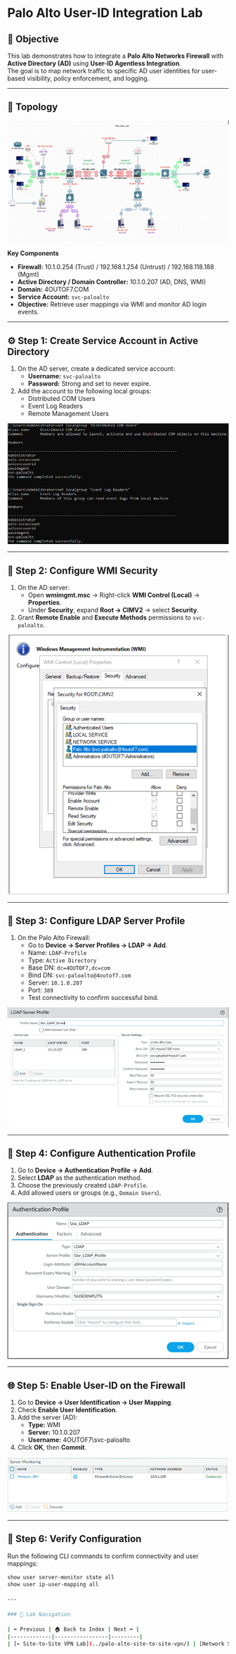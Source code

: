 # Palo Alto User-ID Integration Lab

## 🎯 Objective
This lab demonstrates how to integrate a **Palo Alto Networks Firewall** with **Active Directory (AD)** using **User-ID Agentless Integration**.  
The goal is to map network traffic to specific AD user identities for user-based visibility, policy enforcement, and logging.

---

## 🧩 Topology
![User-ID Topology](screenshots/palo-user-id-topology.png)

**Key Components**
- **Firewall:** 10.1.0.254 (Trust) / 192.168.1.254 (Untrust) / 192.168.118.188 (Mgmt)
- **Active Directory / Domain Controller:** 10.1.0.207 (AD, DNS, WMI)
- **Domain:** 4OUTOF7.COM
- **Service Account:** `svc-paloalto`
- **Objective:** Retrieve user mappings via WMI and monitor AD login events.

---

## ⚙️ Step 1: Create Service Account in Active Directory
1. On the AD server, create a dedicated service account:
   - **Username:** `svc-paloalto`
   - **Password:** Strong and set to never expire.
2. Add the account to the following local groups:
   - Distributed COM Users  
   - Event Log Readers  
   - Remote Management Users  

![Service Account Permissions](screenshots/palo-user-id-permissions.png)

---

## 🧱 Step 2: Configure WMI Security
1. On the AD server:
   - Open **wmimgmt.msc** → Right-click **WMI Control (Local)** → **Properties**.
   - Under **Security**, expand **Root → CIMV2** → select **Security**.
2. Grant **Remote Enable** and **Execute Methods** permissions to `svc-paloalto`.

![WMI Security Settings](screenshots/palo-user-id-wmi-security.png)

---

## 🔐 Step 3: Configure LDAP Server Profile
1. On the Palo Alto Firewall:
   - Go to **Device → Server Profiles → LDAP → Add**.
   - Name: `LDAP-Profile`
   - Type: `Active Directory`
   - Base DN: `dc=4OUTOF7,dc=com`
   - Bind DN: `svc-paloalto@4outof7.com`
   - Server: `10.1.0.207`
   - Port: `389`
   - Test connectivity to confirm successful bind.

![LDAP Server Profile](screenshots/palo-user-id-ldap.png)

---

## 🔑 Step 4: Configure Authentication Profile
1. Go to **Device → Authentication Profile → Add**.
2. Select **LDAP** as the authentication method.
3. Choose the previously created `LDAP-Profile`.
4. Add allowed users or groups (e.g., `Domain Users`).

![Authentication Profile](screenshots/palo-user-id-auth-profile.png)

---

## 🌐 Step 5: Enable User-ID on the Firewall
1. Go to **Device → User Identification → User Mapping**.
2. Check **Enable User Identification**.
3. Add the server (AD):
   - **Type:** WMI
   - **Server:** 10.1.0.207  
   - **Username:** 4OUTOF7\svc-paloalto
4. Click **OK**, then **Commit**.

![Server Monitor Status](screenshots/palo-user-id-server-monitor.png)

---

## 🧠 Step 6: Verify Configuration
Run the following CLI commands to confirm connectivity and user mappings:

```bash
show user server-monitor state all
show user ip-user-mapping all

---

### 🔁 Lab Navigation

| ⬅ Previous | 🏠 Back to Index | Next ➡ |
|-------------|-----------------|---------|
| [← Site-to-Site VPN Lab](../palo-alto-site-to-site-vpn/) | [Network Security Labs](../index.md) | [GlobalProtect VPN Lab →](../palo-alto-globalprotect-vpn/) |


